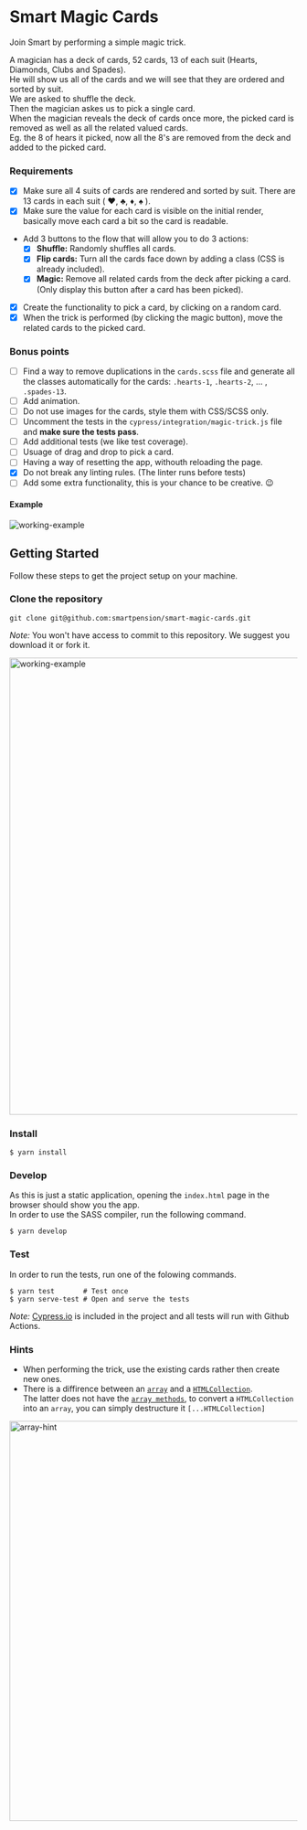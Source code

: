 # Smart Magic Cards
Join Smart by performing a simple magic trick.

A magician has a deck of cards, 52 cards, 13 of each suit (Hearts, Diamonds, Clubs and Spades).<br>
He will show us all of the cards and we will see that they are ordered and sorted by suit.<br>
We are asked to shuffle the deck.<br>
Then the magician askes us to pick a single card.<br>
When the magician reveals the deck of cards once more, the picked card is removed as well as all the related valued cards.<br>
Eg. the 8 of hears it picked, now all the 8's are removed from the deck and added to the picked card.<br>

### Requirements
- [x] Make sure all 4 suits of cards are rendered and sorted by suit. There are 13 cards in each suit ( ♥, ♣, ♦, ♠ ).
- [x] Make sure the value for each card is visible on the initial render, basically move each card a bit so the card is readable.
- Add 3 buttons to the flow that will allow you to do 3 actions:
  - [x] **Shuffle:** Randomly shuffles all cards.
  - [x] **Flip cards:** Turn all the cards face down by adding a class (CSS is already included).
  - [x] **Magic:** Remove all related cards from the deck after picking a card. (Only display this button after a card has been picked).
- [x] Create the functionality to pick a card, by clicking on a random card.
- [x] When the trick is performed (by clicking the magic button), move the related cards to the picked card.

### Bonus points
  - [ ] Find a way to remove duplications in the `cards.scss` file and generate all the classes automatically for the cards: `.hearts-1`, `.hearts-2`, ... , `.spades-13`.
  - [ ] Add animation.
  - [ ] Do not use images for the cards, style them with CSS/SCSS only.
  - [ ] Uncomment the tests in the `cypress/integration/magic-trick.js` file and **make sure the tests pass**.
  - [ ] Add additional tests (we like test coverage).
  - [ ] Usuage of drag and drop to pick a card.
  - [ ] Having a way of resetting the app, withouth reloading the page.
  - [x] Do not break any linting rules. (The linter runs before tests)
  - [ ] Add some extra functionality, this is your chance to be creative. 😉

#### Example
<img src="assets/working-example.gif" alt="working-example">

## Getting Started
Follow these steps to get the project setup on your machine.

### Clone the repository
```
git clone git@github.com:smartpension/smart-magic-cards.git
```
_Note:_ You won't have access to commit to this repository. We suggest you download it or fork it.

<img src="assets/fork-example.png" alt="working-example" width="800">

### Install
```
$ yarn install
```

### Develop
As this is just a static application, opening the `index.html` page in the browser should show you the app.<br>
In order to use the SASS compiler, run the following command.
```
$ yarn develop
```

### Test
In order to run the tests, run one of the folowing commands.
```
$ yarn test       # Test once
$ yarn serve-test # Open and serve the tests
```
_Note:_ [Cypress.io](https://www.cypress.io/) is included in the project and all tests will run with Github Actions.


### Hints
- When performing the trick, use the existing cards rather then create new ones.
- There is a diffirence between an [`array`](https://developer.mozilla.org/en-US/docs/Web/JavaScript/Reference/Global_Objects/Array) and a [`HTMLCollection`](https://www.w3schools.com/js/js_htmldom_collections.asp).<br>
The latter does not have the [`array methods`](https://developer.mozilla.org/en-US/docs/Web/JavaScript/Reference/Global_Objects/Array#Common_operations), to convert a `HTMLCollection` into an `array`, you can simply destructure it `[...HTMLCollection]`<br>
<img src="assets/array-hint.png" width=700 alt="array-hint">
